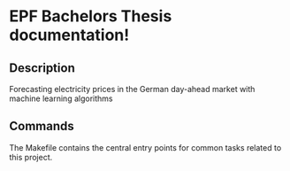 # EPF Bachelors Thesis documentation!

## Description

Forecasting electricity prices in the German day-ahead market with machine learning algorithms

## Commands

The Makefile contains the central entry points for common tasks related to this project.

